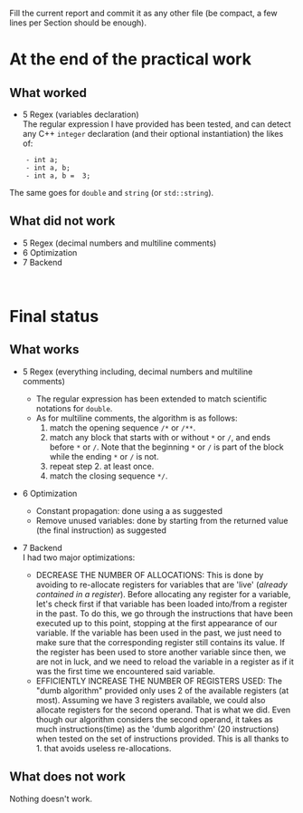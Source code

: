
Fill the current report and commit it as any other file (be compact, a few lines per Section should be enough).

# At the end of the practical work

## What worked
- 5 Regex (variables declaration)  
The regular expression I have provided has been tested, and can detect any C++ `integer` declaration (and their optional instantiation) the likes of:
```
    - int a;  
    - int a, b;    
    - int a, b =  3;  
```
The same goes for `double` and `string` (or `std::string`). 

## What did not work
- 5 Regex (decimal numbers and multiline comments)  
- 6 Optimization  
- 7 Backend  


<br/>

# Final status


## What works
- 5 Regex (everything including, decimal numbers and multiline comments)
    - The regular expression has been extended to match scientific notations for `double`.
    - As for multiline comments, the algorithm is as follows:
        1. match the opening sequence `/*` or `/**`.  
        2. match any block that starts with or without `*` or `/`, and ends before `*` or `/`. Note that the beginning `*` or `/` is part of the block while the ending `*` or `/` is not.  
        3. repeat step 2. at least once.  
        4. match the closing sequence `*/`. 
   
- 6 Optimization  
    - Constant propagation: done using a <map> as suggested
    - Remove unused variables: done by starting from the returned value (the final instruction) as suggested

- 7 Backend  
    I had two major optimizations:
    - DECREASE THE NUMBER OF ALLOCATIONS: This is done by avoiding to re-allocate registers for variables that are 'live' (_already contained in a register_). Before allocating any register for a variable, let's check first if that variable has been loaded into/from a register in the past. To do this, we go through the instructions that have been executed up to this point, stopping at the first appearance of our variable. If the variable has been used in the past, we just need to make sure that the corresponding register still contains its value. If the register has been used to store another variable since then, we are not in luck, and we need to reload the variable in a register as if it was the first time we encountered said variable.
    - EFFICIENTLY INCREASE THE NUMBER OF REGISTERS USED: The "dumb algorithm" provided only uses 2 of the available registers (at most). Assuming we have 3 registers available, we could also allocate registers for the second operand. That is what we did. Even though our algorithm considers the second operand, it takes as much instructions(time) as the 'dumb algorithm' (20 instructions) when tested on the set of instructions provided. This is all thanks to 1. that avoids useless re-allocations.


## What does not work
Nothing doesn't work.

